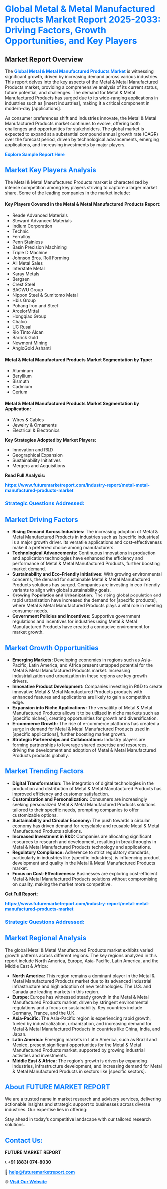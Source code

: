 <h1 style="color: #007BFF;">Global Metal & Metal Manufactured Products Market Report 2025-2033: Driving Factors, Growth Opportunities, and Key Players</h1>

<section id="overview">
<h2>Market Report Overview</h2>
<p>The <a href="https://www.futuremarketreport.com/industry-report/metal-metal-manufactured-products-market" style="color: #007BFF; text-decoration: none;"><strong>Global Metal & Metal Manufactured Products Market</strong></a> is witnessing significant growth, driven by increasing demand across various industries. This report delves into the key aspects of the Metal & Metal Manufactured Products market, providing a comprehensive analysis of its current status, future potential, and challenges. The demand for Metal & Metal Manufactured Products has surged due to its wide-ranging applications in industries such as [insert industries], making it a critical component in modern-day [applications].</p>
<p>As consumer preferences shift and industries innovate, the Metal & Metal Manufactured Products market continues to evolve, offering both challenges and opportunities for stakeholders. The global market is expected to expand at a substantial compound annual growth rate (CAGR) over the forecast period, driven by technological advancements, emerging applications, and increasing investments by major players.</p>
</section>

<section id="overview">
<p><a href="https://www.futuremarketreport.com/request-sample/reportId=61420" style="color: #007BFF; text-decoration: none;"><strong>Explore Sample Report Here</strong></a></p>
</section>

<section id="key-players">
<h2 style="color: #007BFF;">Market Key Players Analysis</h2>
<p>The Metal & Metal Manufactured Products market is characterized by intense competition among key players striving to capture a larger market share. Some of the leading companies in the market include:</p>
<h4>Key Players Covered in the Metal & Metal Manufactured Products Report:</h4>
<ul><li>Reade Advanced Materials</li><li>Steward Advanced Materials</li><li>Indium Corporation</li><li>Technic</li><li>Ferralloy</li><li>Penn Stainless</li><li>Basin Precision Machining</li><li>Triple D Machine</li><li>Johnson Bros. Roll Forming</li><li>All Metal Sales</li><li>Interstate Metal</li><li>Karay Metals</li><li>Bergsen</li><li>Crest Steel</li><li>BAOWU Group</li><li>Nippon Steel &amp; Sumitomo Metal</li><li>Hbis Group</li><li>Pohang Iron and Steel</li><li>ArcelorMittal</li><li>Hongqiao Group</li><li>Chalco</li><li>UC Rusal</li><li>Rio Tinto Alcan</li><li>Barrick Gold</li><li>Newmont Mining</li><li>AngloGold Ashanti</li></ul>
<h4>Metal & Metal Manufactured Products Market Segmentation by Type:</h4>
<ul><li>Aluminum</li><li>Beryllium</li><li>Bismuth</li><li>Cadmium</li><li>Cerium</li></ul>

<h4>Metal & Metal Manufactured Products Market Segmentation by Application:</h4>
<ul><li>Wires &amp; Cables</li><li>Jewelry &amp; Ornaments</li><li>Electrical &amp; Electronics</li></ul>
<p><strong>Key Strategies Adopted by Market Players:</strong></p>
<ul>
<li>Innovation and R&D</li>
<li>Geographical Expansion</li>
<li>Sustainability Initiatives</li>
<li>Mergers and Acquisitions</li>
</ul>
</section>

<section>
<p><strong>Read Full Analysis: </strong></p><a href="https://www.futuremarketreport.com/industry-report/metal-metal-manufactured-products-market" style="color: #007BFF; text-decoration: none;"><strong>https://www.futuremarketreport.com/industry-report/metal-metal-manufactured-products-market</strong></a>
<h3 style="color: #007BFF;">Strategic Questions Addressed:</h3>
</section>

<section id="driving-factors">
<h2 style="color: #007BFF;">Market Driving Factors</h2>
<ul>
<li><strong>Rising Demand Across Industries:</strong> The increasing adoption of Metal & Metal Manufactured Products in industries such as [specific industries] is a major growth driver. Its versatile applications and cost-effectiveness make it a preferred choice among manufacturers.</li>
<li><strong>Technological Advancements:</strong> Continuous innovations in production and application technologies have enhanced the efficiency and performance of Metal & Metal Manufactured Products, further boosting market demand.</li>
<li><strong>Sustainability and Eco-Friendly Initiatives:</strong> With growing environmental concerns, the demand for sustainable Metal & Metal Manufactured Products solutions has surged. Companies are investing in eco-friendly variants to align with global sustainability goals.</li>
<li><strong>Growing Population and Urbanization:</strong> The rising global population and rapid urbanization have increased the demand for [specific products], where Metal & Metal Manufactured Products plays a vital role in meeting consumer needs.</li>
<li><strong>Government Policies and Incentives:</strong> Supportive government regulations and incentives for industries using Metal & Metal Manufactured Products have created a conducive environment for market growth.</li>
</ul>
</section>

<section id="growth-opportunities">
<h2 style="color: #007BFF;">Market Growth Opportunities</h2>
<ul>
<li><strong>Emerging Markets:</strong> Developing economies in regions such as Asia-Pacific, Latin America, and Africa present untapped potential for the Metal & Metal Manufactured Products market. Increasing industrialization and urbanization in these regions are key growth drivers.</li>
<li><strong>Innovative Product Development:</strong> Companies investing in R&D to create innovative Metal & Metal Manufactured Products products with enhanced features and applications are likely to gain a competitive edge.</li>
<li><strong>Expansion into Niche Applications:</strong> The versatility of Metal & Metal Manufactured Products allows it to be utilized in niche markets such as [specific niches], creating opportunities for growth and diversification.</li>
<li><strong>E-commerce Growth:</strong> The rise of e-commerce platforms has created a surge in demand for Metal & Metal Manufactured Products used in [specific applications], further boosting market growth.</li>
<li><strong>Strategic Partnerships and Collaborations:</strong> Industry players are forming partnerships to leverage shared expertise and resources, driving the development and adoption of Metal & Metal Manufactured Products products globally.</li>
</ul>
</section>

<section id="trending-factors">
<h2 style="color: #007BFF;">Market Trending Factors</h2>
<ul>
<li><strong>Digital Transformation:</strong> The integration of digital technologies in the production and distribution of Metal & Metal Manufactured Products has improved efficiency and customer satisfaction.</li>
<li><strong>Customization and Personalization:</strong> Consumers are increasingly seeking personalized Metal & Metal Manufactured Products solutions tailored to their specific needs, prompting companies to offer customizable options.</li>
<li><strong>Sustainability and Circular Economy:</strong> The push towards a circular economy has driven demand for recyclable and reusable Metal & Metal Manufactured Products solutions.</li>
<li><strong>Increased Investment in R&D:</strong> Companies are allocating significant resources to research and development, resulting in breakthroughs in Metal & Metal Manufactured Products technology and applications.</li>
<li><strong>Regulatory Compliance:</strong> Adherence to strict regulatory standards, particularly in industries like [specific industries], is influencing product development and quality in the Metal & Metal Manufactured Products market.</li>
<li><strong>Focus on Cost-Effectiveness:</strong> Businesses are exploring cost-efficient Metal & Metal Manufactured Products solutions without compromising on quality, making the market more competitive.</li>
</ul>
</section>

<section>
<p><strong>Get Full Report: </strong></p><a href="https://www.futuremarketreport.com/industry-report/metal-metal-manufactured-products-market" style="color: #007BFF; text-decoration: none;"><strong>https://www.futuremarketreport.com/industry-report/metal-metal-manufactured-products-market</strong></a>
<h3 style="color: #007BFF;">Strategic Questions Addressed:</h3>
</section>


<section id="regional-analysis">
<h2 style="color: #007BFF;">Market Regional Analysis</h2>
<p>The global Metal & Metal Manufactured Products market exhibits varied growth patterns across different regions. The key regions analyzed in this report include North America, Europe, Asia-Pacific, Latin America, and the Middle East & Africa:</p>
<ul>
<li><strong>North America:</strong> This region remains a dominant player in the Metal & Metal Manufactured Products market due to its advanced industrial infrastructure and high adoption of new technologies. The U.S. and Canada are leading markets in this region.</li>
<li><strong>Europe:</strong> Europe has witnessed steady growth in the Metal & Metal Manufactured Products market, driven by stringent environmental regulations and a focus on sustainability. Key countries include Germany, France, and the U.K.</li>
<li><strong>Asia-Pacific:</strong> The Asia-Pacific region is experiencing rapid growth, fueled by industrialization, urbanization, and increasing demand for Metal & Metal Manufactured Products in countries like China, India, and Japan.</li>
<li><strong>Latin America:</strong> Emerging markets in Latin America, such as Brazil and Mexico, present significant opportunities for the Metal & Metal Manufactured Products market, supported by growing industrial activities and investments.</li>
<li><strong>Middle East & Africa:</strong> The region’s growth is driven by expanding industries, infrastructure development, and increasing demand for Metal & Metal Manufactured Products in sectors like [specific sectors].</li>
</ul>
</section>

<footer>
<h2 style="color: #007BFF;">About FUTURE MARKET REPORT</h2>
<p>We are a trusted name in market research and advisory services, delivering actionable insights and strategic support to businesses across diverse industries. Our expertise lies in offering:</p>

<p>Stay ahead in today’s competitive landscape with our tailored research solutions.</p>

<h2 style="color: #007BFF;">Contact Us:</h2>
<p><strong>FUTURE MARKET REPORT</strong></p>
<p>📞 <strong>+91 (883) 074-8030</strong></p>
<p>📧 <strong><a href="mailto:help@futuremarketreport.com" style="color: #007BFF;">help@futuremarketreport.com</a></strong></p>
<p>🌐 <strong><a href="https://www.futuremarketreport.com/" style="color: #007BFF;">Visit Our Website</a></strong></p>
</footer>